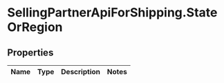 # SellingPartnerApiForShipping.StateOrRegion

## Properties
Name | Type | Description | Notes
------------ | ------------- | ------------- | -------------
